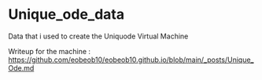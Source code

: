 # Unique_ode_data
Data that i used to create the Uniquode Virtual Machine


Writeup for the machine : https://github.com/eobeob10/eobeob10.github.io/blob/main/_posts/Unique_Ode.md
